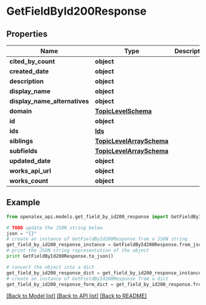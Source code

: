 # GetFieldById200Response


## Properties

Name | Type | Description | Notes
------------ | ------------- | ------------- | -------------
**cited_by_count** | **object** |  | 
**created_date** | **object** |  | 
**description** | **object** |  | 
**display_name** | **object** |  | 
**display_name_alternatives** | **object** |  | 
**domain** | [**TopicLevelSchema**](TopicLevelSchema.md) |  | 
**id** | **object** |  | 
**ids** | [**Ids**](Ids.md) |  | 
**siblings** | [**TopicLevelArraySchema**](TopicLevelArraySchema.md) |  | 
**subfields** | [**TopicLevelArraySchema**](TopicLevelArraySchema.md) |  | 
**updated_date** | **object** |  | 
**works_api_url** | **object** |  | 
**works_count** | **object** |  | 

## Example

```python
from openalex_api.models.get_field_by_id200_response import GetFieldById200Response

# TODO update the JSON string below
json = "{}"
# create an instance of GetFieldById200Response from a JSON string
get_field_by_id200_response_instance = GetFieldById200Response.from_json(json)
# print the JSON string representation of the object
print GetFieldById200Response.to_json()

# convert the object into a dict
get_field_by_id200_response_dict = get_field_by_id200_response_instance.to_dict()
# create an instance of GetFieldById200Response from a dict
get_field_by_id200_response_form_dict = get_field_by_id200_response.from_dict(get_field_by_id200_response_dict)
```
[[Back to Model list]](../README.md#documentation-for-models) [[Back to API list]](../README.md#documentation-for-api-endpoints) [[Back to README]](../README.md)


